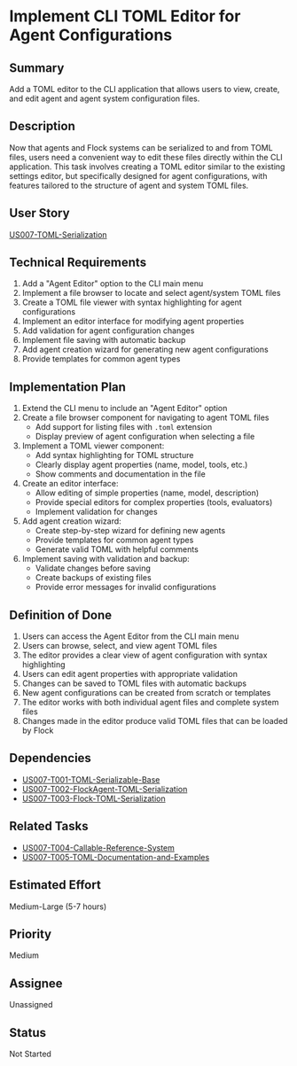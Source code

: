 # Implement CLI TOML Editor for Agent Configurations

## Summary
Add a TOML editor to the CLI application that allows users to view, create, and edit agent and agent system configuration files.

## Description
Now that agents and Flock systems can be serialized to and from TOML files, users need a convenient way to edit these files directly within the CLI application. This task involves creating a TOML editor similar to the existing settings editor, but specifically designed for agent configurations, with features tailored to the structure of agent and system TOML files.

## User Story
[US007-TOML-Serialization](.project/userstories/US007-TOML-Serialization.md)

## Technical Requirements
1. Add a "Agent Editor" option to the CLI main menu
2. Implement a file browser to locate and select agent/system TOML files
3. Create a TOML file viewer with syntax highlighting for agent configurations
4. Implement an editor interface for modifying agent properties
5. Add validation for agent configuration changes
6. Implement file saving with automatic backup
7. Add agent creation wizard for generating new agent configurations
8. Provide templates for common agent types

## Implementation Plan
1. Extend the CLI menu to include an "Agent Editor" option
2. Create a file browser component for navigating to agent TOML files
   - Add support for listing files with `.toml` extension
   - Display preview of agent configuration when selecting a file
3. Implement a TOML viewer component:
   - Add syntax highlighting for TOML structure
   - Clearly display agent properties (name, model, tools, etc.)
   - Show comments and documentation in the file
4. Create an editor interface:
   - Allow editing of simple properties (name, model, description)
   - Provide special editors for complex properties (tools, evaluators)
   - Implement validation for changes
5. Add agent creation wizard:
   - Create step-by-step wizard for defining new agents
   - Provide templates for common agent types
   - Generate valid TOML with helpful comments
6. Implement saving with validation and backup:
   - Validate changes before saving
   - Create backups of existing files
   - Provide error messages for invalid configurations

## Definition of Done
1. Users can access the Agent Editor from the CLI main menu
2. Users can browse, select, and view agent TOML files
3. The editor provides a clear view of agent configuration with syntax highlighting
4. Users can edit agent properties with appropriate validation
5. Changes can be saved to TOML files with automatic backups
6. New agent configurations can be created from scratch or templates
7. The editor works with both individual agent files and complete system files
8. Changes made in the editor produce valid TOML files that can be loaded by Flock

## Dependencies
- [US007-T001-TOML-Serializable-Base](.project/tasks/US007-T001-TOML-Serializable-Base.md)
- [US007-T002-FlockAgent-TOML-Serialization](.project/tasks/US007-T002-FlockAgent-TOML-Serialization.md)
- [US007-T003-Flock-TOML-Serialization](.project/tasks/US007-T003-Flock-TOML-Serialization.md)

## Related Tasks
- [US007-T004-Callable-Reference-System](.project/tasks/US007-T004-Callable-Reference-System.md)
- [US007-T005-TOML-Documentation-and-Examples](.project/tasks/US007-T005-TOML-Documentation-and-Examples.md)

## Estimated Effort
Medium-Large (5-7 hours)

## Priority
Medium

## Assignee
Unassigned

## Status
Not Started 